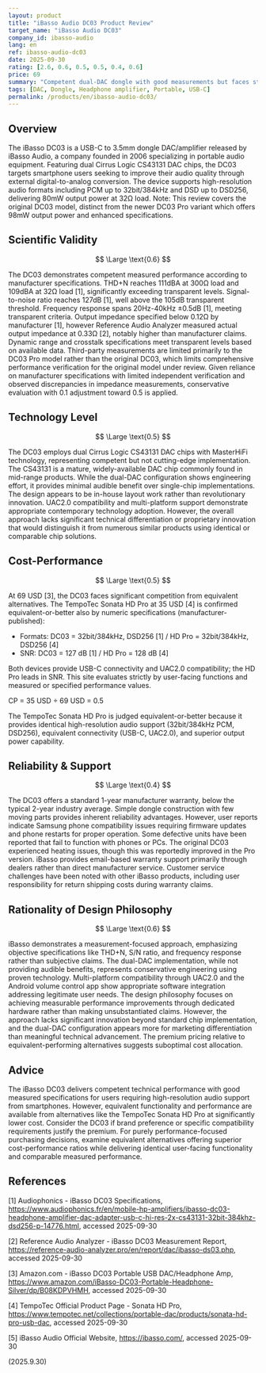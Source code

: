```yaml
---
layout: product
title: "iBasso Audio DC03 Product Review"
target_name: "iBasso Audio DC03"
company_id: ibasso-audio
lang: en
ref: ibasso-audio-dc03
date: 2025-09-30
rating: [2.6, 0.6, 0.5, 0.5, 0.4, 0.6]
price: 69
summary: "Competent dual-DAC dongle with good measurements but faces strong cost-performance competition from equivalent alternatives"
tags: [DAC, Dongle, Headphone amplifier, Portable, USB-C]
permalink: /products/en/ibasso-audio-dc03/
---
```

## Overview

The iBasso DC03 is a USB-C to 3.5mm dongle DAC/amplifier released by iBasso Audio, a company founded in 2006 specializing in portable audio equipment. Featuring dual Cirrus Logic CS43131 DAC chips, the DC03 targets smartphone users seeking to improve their audio quality through external digital-to-analog conversion. The device supports high-resolution audio formats including PCM up to 32bit/384kHz and DSD up to DSD256, delivering 80mW output power at 32Ω load. Note: This review covers the original DC03 model, distinct from the newer DC03 Pro variant which offers 98mW output power and enhanced specifications.

## Scientific Validity

$$ \Large \text{0.6} $$

The DC03 demonstrates competent measured performance according to manufacturer specifications. THD+N reaches 111dBA at 300Ω load and 109dBA at 32Ω load [1], significantly exceeding transparent levels. Signal-to-noise ratio reaches 127dB [1], well above the 105dB transparent threshold. Frequency response spans 20Hz-40kHz ±0.5dB [1], meeting transparent criteria. Output impedance specified below 0.12Ω by manufacturer [1], however Reference Audio Analyzer measured actual output impedance at 0.33Ω [2], notably higher than manufacturer claims. Dynamic range and crosstalk specifications meet transparent levels based on available data. Third-party measurements are limited primarily to the DC03 Pro model rather than the original DC03, which limits comprehensive performance verification for the original model under review. Given reliance on manufacturer specifications with limited independent verification and observed discrepancies in impedance measurements, conservative evaluation with 0.1 adjustment toward 0.5 is applied.

## Technology Level

$$ \Large \text{0.5} $$

The DC03 employs dual Cirrus Logic CS43131 DAC chips with MasterHiFi technology, representing competent but not cutting-edge implementation. The CS43131 is a mature, widely-available DAC chip commonly found in mid-range products. While the dual-DAC configuration shows engineering effort, it provides minimal audible benefit over single-chip implementations. The design appears to be in-house layout work rather than revolutionary innovation. UAC2.0 compatibility and multi-platform support demonstrate appropriate contemporary technology adoption. However, the overall approach lacks significant technical differentiation or proprietary innovation that would distinguish it from numerous similar products using identical or comparable chip solutions.

## Cost-Performance

$$ \Large \text{0.5} $$

At 69 USD [3], the DC03 faces significant competition from equivalent alternatives. The TempoTec Sonata HD Pro at 35 USD [4] is confirmed equivalent-or-better also by numeric specifications (manufacturer-published):

- Formats: DC03 = 32bit/384kHz, DSD256 [1] / HD Pro = 32bit/384kHz, DSD256 [4]
- SNR: DC03 = 127 dB [1] / HD Pro = 128 dB [4]

Both devices provide USB-C connectivity and UAC2.0 compatibility; the HD Pro leads in SNR. This site evaluates strictly by user-facing functions and measured or specified performance values.

CP = 35 USD ÷ 69 USD = 0.5

The TempoTec Sonata HD Pro is judged equivalent-or-better because it provides identical high-resolution audio support (32bit/384kHz PCM, DSD256), equivalent connectivity (USB-C, UAC2.0), and superior output power capability.

## Reliability & Support

$$ \Large \text{0.4} $$

The DC03 offers a standard 1-year manufacturer warranty, below the typical 2-year industry average. Simple dongle construction with few moving parts provides inherent reliability advantages. However, user reports indicate Samsung phone compatibility issues requiring firmware updates and phone restarts for proper operation. Some defective units have been reported that fail to function with phones or PCs. The original DC03 experienced heating issues, though this was reportedly improved in the Pro version. iBasso provides email-based warranty support primarily through dealers rather than direct manufacturer service. Customer service challenges have been noted with other iBasso products, including user responsibility for return shipping costs during warranty claims.

## Rationality of Design Philosophy

$$ \Large \text{0.6} $$

iBasso demonstrates a measurement-focused approach, emphasizing objective specifications like THD+N, S/N ratio, and frequency response rather than subjective claims. The dual-DAC implementation, while not providing audible benefits, represents conservative engineering using proven technology. Multi-platform compatibility through UAC2.0 and the Android volume control app show appropriate software integration addressing legitimate user needs. The design philosophy focuses on achieving measurable performance improvements through dedicated hardware rather than making unsubstantiated claims. However, the approach lacks significant innovation beyond standard chip implementation, and the dual-DAC configuration appears more for marketing differentiation than meaningful technical advancement. The premium pricing relative to equivalent-performing alternatives suggests suboptimal cost allocation.

## Advice

The iBasso DC03 delivers competent technical performance with good measured specifications for users requiring high-resolution audio support from smartphones. However, equivalent functionality and performance are available from alternatives like the TempoTec Sonata HD Pro at significantly lower cost. Consider the DC03 if brand preference or specific compatibility requirements justify the premium. For purely performance-focused purchasing decisions, examine equivalent alternatives offering superior cost-performance ratios while delivering identical user-facing functionality and comparable measured performance.

## References

[1] Audiophonics - iBasso DC03 Specifications, https://www.audiophonics.fr/en/mobile-hp-amplifiers/ibasso-dc03-headphone-amplifier-dac-adapter-usb-c-hi-res-2x-cs43131-32bit-384khz-dsd256-p-14776.html, accessed 2025-09-30

[2] Reference Audio Analyzer - iBasso DC03 Measurement Report, https://reference-audio-analyzer.pro/en/report/dac/ibasso-ds03.php, accessed 2025-09-30

[3] Amazon.com - iBasso DC03 Portable USB DAC/Headphone Amp, https://www.amazon.com/iBasso-DC03-Portable-Headphone-Silver/dp/B08KDPVHMH, accessed 2025-09-30

[4] TempoTec Official Product Page - Sonata HD Pro, https://www.tempotec.net/collections/portable-dac/products/sonata-hd-pro-usb-dac, accessed 2025-09-30

[5] iBasso Audio Official Website, https://ibasso.com/, accessed 2025-09-30

(2025.9.30)